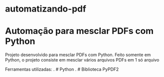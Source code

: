 # automatizando-pdf
# Automação para mesclar PDFs com Python

Projeto desenvolvido para mesclar PDFs com Python. 
Feito somente em Python, o projeto consiste em mesclar vários arquivos PDFs em 1 só arquivo

Ferramentas utilizadas:
. # Python
. # Biblioteca PyPDF2
